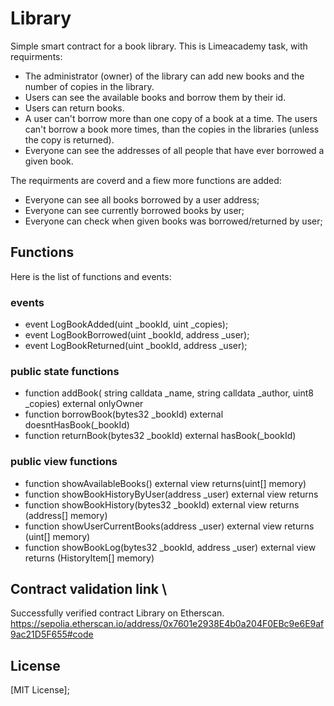 # Library

Simple smart contract for a book library.
This is Limeacademy task, with requirments:

* The administrator (owner) of the library can add new books and the number of copies in the library.
* Users can see the available books and borrow them by their id.
* Users can return books.
* A user can't borrow more than one copy of a book at a time. The users can't borrow a book more times, than the copies in the libraries (unless the copy is returned).
* Everyone can see the addresses of all people that have ever borrowed a given book.

The requirments are coverd and a fiew more functions are added:
* Everyone can see all books borrowed by a user address;
* Everyone can see currently borrowed books by user;
* Everyone can check when given books was borrowed/returned by user;

## Functions

Here is the list of functions and events:

### events
* event LogBookAdded(uint _bookId, uint _copies);
* event LogBookBorrowed(uint _bookId, address _user);
* event LogBookReturned(uint _bookId, address _user);
	
### public state functions
* function addBook( string calldata _name, string calldata _author, uint8 _copies) external onlyOwner
* function borrowBook(bytes32 _bookId) external doesntHasBook(_bookId)
* function returnBook(bytes32 _bookId) external hasBook(_bookId)

### public view functions
* function showAvailableBooks() external view returns(uint[] memory)
* function showBookHistoryByUser(address _user) external view returns
* function showBookHistory(bytes32 _bookId) external view returns (address[] memory)
* function showUserCurrentBooks(address _user) external view returns (uint[] memory)
* function showBookLog(bytes32 _bookId, address _user) external view returns (HistoryItem[] memory)

## Contract validation link \
Successfully verified contract Library on Etherscan. \
https://sepolia.etherscan.io/address/0x7601e2938E4b0a204F0EBc9e6E9af9ac21D5F655#code

## License
[MIT License];